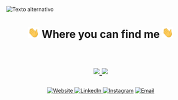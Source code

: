 ![Texto alternativo](https://gist.githubusercontent.com/SeebaaSiman/e24f67dc4bbd7cd6f130d28436c7c4cd/raw/871ed25d75d2b5ed9898f82ae72d82cd713c642e/GitHub-Profile.svg)

<h1 align="center">
 <img src="https://raw.githubusercontent.com/parth-27/parth-27/master/Hi.gif" width="30px"> Where you can find me  <img src="https://raw.githubusercontent.com/parth-27/parth-27/master/Hi.gif" width="30px">
<p align="center">
  <br/>
  <a href="https://www.linkedin.com/in/sebasti%C3%A1nsiman/">
    <img src="https://img.shields.io/badge/LinkedIn-%230077B5.svg?&style=flat-square&logo=linkedin&logoColor=white">
  </a>
  
  <a href="https://github.com/SeebaaSiman">
    <img src="https://img.shields.io/badge/Github-%230A0A0A.svg?&style=flat-square&logo=Github&logoColor=white">  
  </a>
</p>
</h1>

<p align="center">
<a href="https://seebaasiman.github.io/Sebastian.Siman/">
 <img alt="Website" src="https://img.shields.io/badge/Website-www.SebastiánSiman.com-blue?style=flat-square&logo=google-chrome">
</a>
<a href="https://www.linkedin.com/in/sebasti%C3%A1nsiman/">
 <img alt="LinkedIn" src="https://img.shields.io/badge/LinkedIn-Aditya%20Vikram%20Singh-blue?style=flat-square&logo=linkedin">
</a>
<a href="https://github.com/SeebaaSiman"><img alt="Instagram" src="https://img.shields.io/badge/Github-adityavs__-blue?style=flat-square&logo=instagram"></a>
<a href="mailto:seebaasiman@gmail.com"><img alt="Email" src="https://img.shields.io/badge/Email-avsingh@umass.edu-blue?style=flat-square&logo=gmail"></a>
</p>
